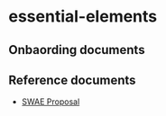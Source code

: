 # essential-elements

## Onbaording documents


## Reference documents
* [SWAE Proposal](https://openexo.swae.io/graduated/accepted/e9d415cd-1a0a-4ee9-8401-55c2780882af)

